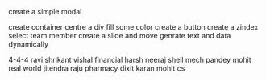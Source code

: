 create a simple modal


create container 
centre a div 
fill some color 
create a button 
create a zindex 
select team member 
create a slide and move 
genrate text and data dynamically



4-4-4
ravi
shrikant vishal financial 
harsh neeraj shell mech
pandey mohit real world 
jitendra raju pharmacy
dixit karan mohit cs 